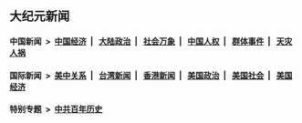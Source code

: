 ## 大纪元新闻

#### 中国新闻 &nbsp;>&nbsp; [中国经济](indexes/ncid283/README.md?10071245) &nbsp;| &nbsp; [大陆政治](indexes/ncid277/README.md?10071245) &nbsp;| &nbsp; [社会万象](indexes/ncid282/README.md?10071245) &nbsp;| &nbsp; [中国人权](indexes/ncid278/README.md?10071245) &nbsp;| &nbsp; [群体事件](indexes/ncid279/README.md?10071245) &nbsp;| &nbsp; [天灾人祸](indexes/ncid280/README.md?10071245)

#### 国际新闻 &nbsp;>&nbsp; [美中关系](indexes/nf1412576/README.md?10071245) &nbsp;| &nbsp; [台湾新闻](indexes/ncid1349361/README.md?10071245) &nbsp;| &nbsp; [香港新闻](indexes/ncid1349362/README.md?10071245) &nbsp;| &nbsp; [美国政治](indexes/ncid1078159/README.md?10071245) &nbsp;| &nbsp; [美国社会](indexes/ncid1078160/README.md?10071245) &nbsp;| &nbsp; [美国经济](indexes/ncid1078158/README.md?10071245)

#### 特别专题 &nbsp;>&nbsp; [中共百年历史](https://github.com/epoch-news/epoch-special/blob/master/README.md?10071245)  

